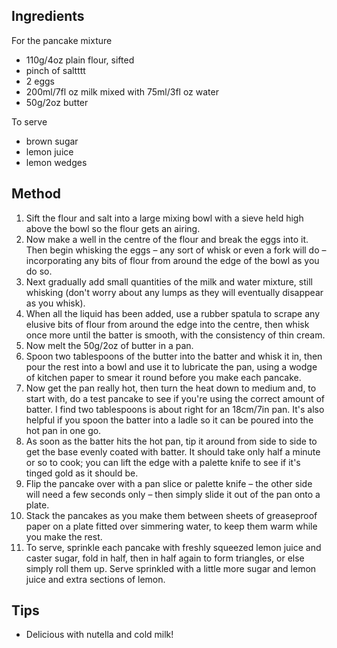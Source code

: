 ## Ingredients

For the pancake mixture
- 110g/4oz plain flour, sifted
- pinch of saltttt
- 2 eggs
- 200ml/7fl oz milk mixed with 75ml/3fl oz water
- 50g/2oz butter

To serve
- brown sugar
- lemon juice
- lemon wedges

## Method
1. Sift the flour and salt into a large mixing bowl with a sieve held high above the bowl so the flour gets an airing.
2. Now make a well in the centre of the flour and break the eggs into it. Then begin whisking the eggs – any sort of whisk or even a fork will do – incorporating any bits of flour from around the edge of the bowl as you do so.
3. Next gradually add small quantities of the milk and water mixture, still whisking (don't worry about any lumps as they will eventually disappear as you whisk).
4. When all the liquid has been added, use a rubber spatula to scrape any elusive bits of flour from around the edge into the centre, then whisk once more until the batter is smooth, with the consistency of thin cream.
5. Now melt the 50g/2oz of butter in a pan.
6. Spoon two tablespoons of the butter into the batter and whisk it in, then pour the rest into a bowl and use it to lubricate the pan, using a wodge of kitchen paper to smear it round before you make each pancake.
7. Now get the pan really hot, then turn the heat down to medium and, to start with, do a test pancake to see if you're using the correct amount of batter. I find two tablespoons is about right for an 18cm/7in pan. It's also helpful if you spoon the batter into a ladle so it can be poured into the hot pan in one go.
8. As soon as the batter hits the hot pan, tip it around from side to side to get the base evenly coated with batter. It should take only half a minute or so to cook; you can lift the edge with a palette knife to see if it's tinged gold as it should be.
9. Flip the pancake over with a pan slice or palette knife – the other side will need a few seconds only – then simply slide it out of the pan onto a plate.
10. Stack the pancakes as you make them between sheets of greaseproof paper on a plate fitted over simmering water, to keep them warm while you make the rest.
11. To serve, sprinkle each pancake with freshly squeezed lemon juice and caster sugar, fold in half, then in half again to form triangles, or else simply roll them up. Serve sprinkled with a little more sugar and lemon juice and extra sections of lemon.

## Tips
- Delicious with nutella and cold milk!

